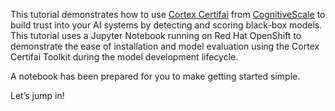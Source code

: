 This tutorial demonstrates how to use [Cortex Certifai](https://www.cognitivescale.com/certifai/) from [CognitiveScale](https://www.cognitivescale.com) to build trust into your AI systems by detecting and scoring black-box models. This tutorial uses a Jupyter Notebook running on Red Hat OpenShift to demonstrate the ease of installation and model evaluation using the Cortex Certifai Toolkit during the model development lifecycle.

A notebook has been prepared for you to make getting started simple.

Let’s jump in!
